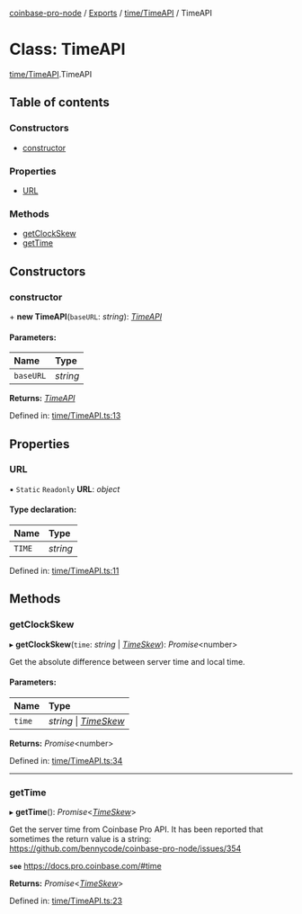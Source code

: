 [coinbase-pro-node](../README.md) / [Exports](../modules.md) / [time/TimeAPI](../modules/time_timeapi.md) / TimeAPI

# Class: TimeAPI

[time/TimeAPI](../modules/time_timeapi.md).TimeAPI

## Table of contents

### Constructors

- [constructor](time_timeapi.timeapi.md#constructor)

### Properties

- [URL](time_timeapi.timeapi.md#url)

### Methods

- [getClockSkew](time_timeapi.timeapi.md#getclockskew)
- [getTime](time_timeapi.timeapi.md#gettime)

## Constructors

### constructor

\+ **new TimeAPI**(`baseURL`: _string_): [_TimeAPI_](time_timeapi.timeapi.md)

#### Parameters:

| Name      | Type     |
| :-------- | :------- |
| `baseURL` | _string_ |

**Returns:** [_TimeAPI_](time_timeapi.timeapi.md)

Defined in: [time/TimeAPI.ts:13](https://github.com/bennycode/coinbase-pro-node/blob/3a89239/src/time/TimeAPI.ts#L13)

## Properties

### URL

▪ `Static` `Readonly` **URL**: _object_

#### Type declaration:

| Name   | Type     |
| :----- | :------- |
| `TIME` | _string_ |

Defined in: [time/TimeAPI.ts:11](https://github.com/bennycode/coinbase-pro-node/blob/3a89239/src/time/TimeAPI.ts#L11)

## Methods

### getClockSkew

▸ **getClockSkew**(`time`: _string_ \| [_TimeSkew_](../interfaces/time_timeapi.timeskew.md)): _Promise_<number\>

Get the absolute difference between server time and local time.

#### Parameters:

| Name   | Type                                                             |
| :----- | :--------------------------------------------------------------- |
| `time` | _string_ \| [_TimeSkew_](../interfaces/time_timeapi.timeskew.md) |

**Returns:** _Promise_<number\>

Defined in: [time/TimeAPI.ts:34](https://github.com/bennycode/coinbase-pro-node/blob/3a89239/src/time/TimeAPI.ts#L34)

---

### getTime

▸ **getTime**(): _Promise_<[_TimeSkew_](../interfaces/time_timeapi.timeskew.md)\>

Get the server time from Coinbase Pro API. It has been reported that sometimes the return value is a string: https://github.com/bennycode/coinbase-pro-node/issues/354

**`see`** https://docs.pro.coinbase.com/#time

**Returns:** _Promise_<[_TimeSkew_](../interfaces/time_timeapi.timeskew.md)\>

Defined in: [time/TimeAPI.ts:23](https://github.com/bennycode/coinbase-pro-node/blob/3a89239/src/time/TimeAPI.ts#L23)
